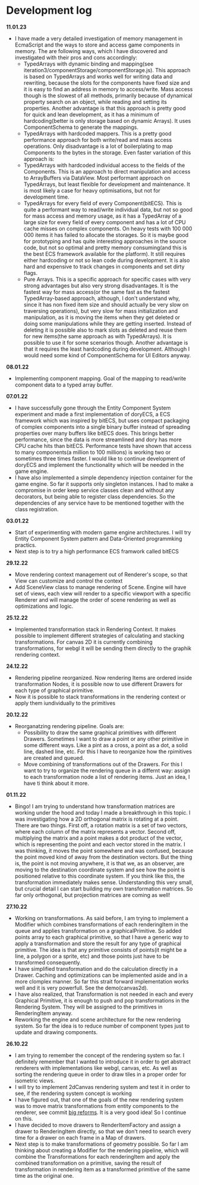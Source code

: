 # Development log

**11.01.23**
* I have made a very detailed investigation of memory management in EcmaScript and the ways to store and access game components in memory. The are following ways, which I have discovered and investigated with their pros and cons accordingly:
    - TypedArrays with dynamic binding and mapping(see iteration3/componentStorage/componentStorage.js). This approach is based on TypedArrays and works well for writing data and rewriting, because the slots for the components have fixed size and it is easy to find an address in memory to access/write. Mass access though is the slowest of all methods, primarily because of dynamical property search on an object, while reading and setting its properties. Another advantage is that this approach is pretty good for quick and lean development, as it has a minimum of hardcoding(better is only storage based on dynamic Arrays). It uses ComponentSchema to generate the mappings.
    - TypedArrays with hardcoded mappers. This is a pretty good performance approach for both write/read and mass access operations. Only disadvantage is a lot of boilerplating to map Components to the bytes in the storage. Even faster variation of this approach is:
    - TypedArrays with hardcoded individual access to the fields of the Components. This is an approach to direct manipulation and access to ArrayBuffers via DataView. Most performant approach on TypedArrays, but least flexible for development and maintenance. It is most likely a case for heavy optimisations, but not for development time.
    - TypedArrays for every field of every Component(bitECS). This is quite a performant way to read/write individual data, but not so good for mass access and memory usage, as it has a TypedArray of a large size for every field of every component and has a lot of CPU cache misses on complex components. On heavy tests with 100 000 000 items it has failed to allocate the storages. So it is maybe good for prototyping and has quite interesting approaches in the source code, but not so optimal and pretty memory consuming(and this is the best ECS framework available for the platform). It still requires either hardcoding or not so lean code during development. It is also hard and expensive to track changes in components and set dirty flags.
    - Pure Arrays. This is a specific approach for specific cases with very strong advantages but also very strong disadvantages. It is the fastest way for mass access(or the same fast as the fastest TypedArray-based approach, although, I don't understand why, since it has non fixed item size and should actually be very slow on traversing operations), but very slow for mass initialization and manipulation, as it is moving the items when they get deleted or doing some manipulations while they are getting inserted. Instead of deleting it is possible also to mark slots as deleted and reuse them for new items(the same approach as with TypedArrays). It is possible to use it for some scenarios though. Another advantage is that it requires the least hardcoding during development. Although I would need some kind of ComponentSchema for UI Editors anyway.


**08.01.22**
* Implementing component mapping. Goal of the mapping to read/write component data to a typed array buffer.

**07.01.22**
* I have successfully gone through the Entity Component System experiment and made a first implementation of doryECS, a ECS framework which was inspired by bitECS, but uses compact packaging of complex components into a single binary buffer instead of spreading properties over many buffers like bitECS does. This brings better performance, since the data is more streamlined and dory has more CPU cache hits than bitECS. Performance tests have shown that access to many components(a million to 100 millions) is working two or sometimes three times faster. I would like to continue development of doryECS and implement the functionality which will be needed in the game engine.
* I have also implemented a simple dependency injection container for the game engine. So far it supports only singleton instances. I had to make a compromise in order keep service classes clean and without any decorators, but being able to register class dependencies. So the dependencies of any service have to be mentioned together with the class registration.

**03.01.22**
* Start of experimenting with modern game engine architectures. I will try Entity Component System pattern and Data-Oriented programmking practics.
* Next step is to try a high performance ECS framwork called bitECS

**29.12.22**
* Move rendering context management out of Renderer's scope, so that View can customize and control the context
* Add SceneView class to manage rendering of Scene. Engine will have set of views, each view will render to a specific viewport with a specific Renderer and will manage the order of scene rendering as well as optimizations and logic.

**25.12.22**
* Implemented transformation stack in Rendering Context. It makes possible to implement different strategies of calculating and stacking transformations. For canvas 2D it is currently combining transformations, for webgl it will be sending them directly to the graphik rendering context.

**24.12.22**
* Rendering pipeline reorganized. Now rendering Items are ordered inside transformation Nodes, it is possible now to use different Drawers for each type of graphical primitive.
* Now it is possible to stack transformations in the rendering context or apply them iundividually to the primitives

**20.12.22**
* Reorganatzing rendering pipeline. Goals are:
    - Possibility to draw the same graphical primitives with different Drawers. Sometimes I want to draw a point or any other primitive in some different ways. Like a pint as a cross, a point as a dot, a solid line, dashed line, etc. For this I have to reorganize how the rpimitives are created and queued.
    - Move combining of transformations out of the Drawers. For this I want to try to organize the rendering queue in a differnt way: assign to each transformation node a list of rendering items. Just an idea, I have ti think about it more.

**01.11.22**
* Bingo! I am trying to understand how transformation matrices are working under the hood and today I made a breakthrough in this topic. I was investigating how a 2D orthogonal matrix is rotating at a point. There are two things. First off, a rotation matrix is a set of two vectors, where each column of the matrix represents a vector. Second off, multiplying the matrix and a point makes a dot product of the vector, which is representing the point and each vector stored in the matrix. I was thinking, it moves the point somewhere and was confused, because the point moved kind of away from the destination vectors. But the thing is, the point is not moving anywhere, it is that we, as an observer, are moving to the destination coordinate system and see how the point is positioned relative to this coordinate system. If you think like this, the transformation immediately makes sense. Understanding this very small, but crucial detail I can start building my own transformation matrices. So far only orthogonal, but projection matrices are coming as well!

**27.10.22**
* Working on transformations. As said before, I am trying to implement a Modifier which combines transformations of each renderingItem in the queue and applies transformation on a graphicalPrimitive. So added points array to each graphical primitive, so that I have a generic way to apply a transformation and store the result for any type of graphical primitive. The idea is that any primitive consists of points(it might be a line, a polygon or a sprite, etc) and those points just have to be transformed consequently.
* I have simplified transformation and do the calculation directly in a Drawer. Caching and optimizations can be implemented aside and in a more clomplex manner. So far this strait forward implementation works well and it is very powerfull. See the demo(canvas2d).
* I have also realized, that Transformation is not needed in each and every Graphical Primitive, it is enough to push and pop transformations in the Rendering System. They will be assigned to the primitives in RenderingItem anyway.
* Reworking the engine and scene architecture for the new rendering system. So far the idea is to reduce number of component types just to update and drawing components.

**26.10.22**
* I am trying to remember the concept of the rendering system so far. I definitely remember that I wanted to introduce it in order to get abstract renderers with implementations like webgl, canvas, etc. As well as sorting the rendering queue in order to draw tiles in a proper order for isometric views.
* I will try to implement 2dCanvas rendering system and test it in order to see, if the rendering system concept is working
* I have figured out, that one of the goals of the new rendering system was to move matrix transformations from entity components to the renderer, see commit [big reforms](https://github.com/SemionV/dory/commit/74687ef40294ac88f1322d69ad79ea99e70e6ba1). It is a very good idea! So I continue on this.
* I have decided to move drawers to RenderItemFactory and assign a drawer to RenderingItem directly, so that we don't need to search every time for a drawer on each frame in a Map of drawers.
* Next step is to make transformations of geometry possible. So far I am thinking about creating a Modifier for the rendering pipeline, which will combine the Transformations for each renderingItem and apply the combined transformation on a primitive, saving the result of transformation in rendering item as a transformed primitive of the same time as the original one.
